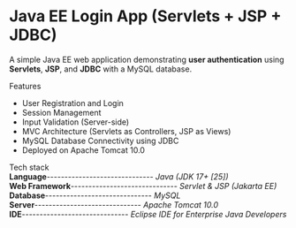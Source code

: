 # Java EE Login App (Servlets + JSP + JDBC)
A simple Java EE web application demonstrating **user authentication** using **Servlets**, **JSP**, and **JDBC** with a MySQL database.

Features 
<br>
- User Registration and Login
- Session Management
- Input Validation (Server-side)
- MVC Architecture (Servlets as Controllers, JSP as Views)
- MySQL Database Connectivity using JDBC
- Deployed on Apache Tomcat 10.0

Tech stack
<br>
**Language**------------------------------ _Java (JDK 17+ [25])_ 
<br>
**Web Framework**------------------------------ _Servlet & JSP (Jakarta EE)_ 
<br> 
**Database**------------------------------ _MySQL_ 
<br> 
**Server**------------------------------ _Apache Tomcat 10.0_ 
<br> 
**IDE**------------------------------ _Eclipse IDE for Enterprise Java Developers_ 


